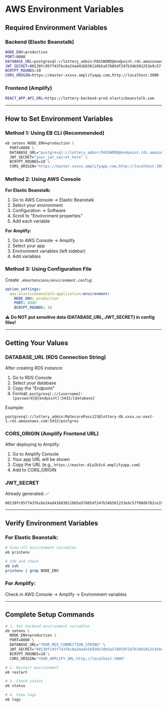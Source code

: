 # AWS Environment Variables

## Required Environment Variables

### Backend (Elastic Beanstalk)

```bash
NODE_ENV=production
PORT=8080
DATABASE_URL=postgresql://lottery_admin:PASSWORD@endpoint.rds.amazonaws.com:5432/postgres
JWT_SECRET=00130fc95f7437bc6e24ad416830110b5a57605df247b34b501253e9c57f00d6782ce19c709a6a86db5642749347b0ad757336d9182ba6cacce5b11ccf08f590
BCRYPT_ROUNDS=10
CORS_ORIGIN=https://master.xxxxx.amplifyapp.com,http://localhost:3000
```

### Frontend (Amplify)

```bash
REACT_APP_API_URL=https://lottery-backend-prod.elasticbeanstalk.com
```

---

## How to Set Environment Variables

### Method 1: Using EB CLI (Recommended)

```bash
eb setenv NODE_ENV=production \
  PORT=8080 \
  DATABASE_URL="postgresql://lottery_admin:PASSWORD@endpoint.rds.amazonaws.com:5432/postgres" \
  JWT_SECRET="your_jwt_secret_here" \
  BCRYPT_ROUNDS=10 \
  CORS_ORIGIN="https://master.xxxxx.amplifyapp.com,http://localhost:3000"
```

### Method 2: Using AWS Console

**For Elastic Beanstalk:**
1. Go to AWS Console → Elastic Beanstalk
2. Select your environment
3. Configuration → Software
4. Scroll to "Environment properties"
5. Add each variable

**For Amplify:**
1. Go to AWS Console → Amplify
2. Select your app
3. Environment variables (left sidebar)
4. Add variables

### Method 3: Using Configuration File

Create `.ebextensions/environment.config`:

```yaml
option_settings:
  aws:elasticbeanstalk:application:environment:
    NODE_ENV: production
    PORT: 8080
    BCRYPT_ROUNDS: 10
```

⚠️ **Do NOT put sensitive data (DATABASE_URL, JWT_SECRET) in config files!**

---

## Getting Your Values

### DATABASE_URL (RDS Connection String)

After creating RDS instance:

1. Go to RDS Console
2. Select your database
3. Copy the "Endpoint"
4. Format: `postgresql://[username]:[password]@[endpoint]:5432/[database]`

Example:
```
postgresql://lottery_admin:MySecurePass123@lottery-db.xxxx.us-east-1.rds.amazonaws.com:5432/postgres
```

### CORS_ORIGIN (Amplify Frontend URL)

After deploying to Amplify:

1. Go to Amplify Console
2. Your app URL will be shown
3. Copy the URL (e.g., `https://master.d1a2b3c4.amplifyapp.com`)
4. Add to CORS_ORIGIN

### JWT_SECRET

Already generated: ✅
```
00130fc95f7437bc6e24ad416830110b5a57605df247b34b501253e9c57f00d6782ce19c709a6a86db5642749347b0ad757336d9182ba6cacce5b11ccf08f590
```

---

## Verify Environment Variables

### For Elastic Beanstalk:

```bash
# View all environment variables
eb printenv

# SSH and check
eb ssh
printenv | grep NODE_ENV
```

### For Amplify:

Check in AWS Console → Amplify → Environment variables

---

## Complete Setup Commands

```bash
# 1. Set backend environment variables
eb setenv \
  NODE_ENV=production \
  PORT=8080 \
  DATABASE_URL="YOUR_RDS_CONNECTION_STRING" \
  JWT_SECRET="00130fc95f7437bc6e24ad416830110b5a57605df247b34b501253e9c57f00d6782ce19c709a6a86db5642749347b0ad757336d9182ba6cacce5b11ccf08f590" \
  BCRYPT_ROUNDS=10 \
  CORS_ORIGIN="YOUR_AMPLIFY_URL,http://localhost:3000"

# 2. Restart environment
eb restart

# 3. Check status
eb status

# 4. View logs
eb logs
```

